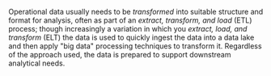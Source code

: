 Operational data usually needs to be _transformed_ into suitable structure and format for analysis, often as part of an _extract, transform, and load_ (ETL) process; though increasingly a variation in which you _extract, load, and transform_ (ELT) the data is used to quickly ingest the data into a data lake and then apply "big data" processing techniques to transform it. Regardless of the approach used, the data is prepared to support downstream analytical needs.